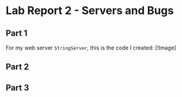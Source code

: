 # Lab Report 2 - Servers and Bugs

## Part 1
For my web server ```StringServer```, this is the code I created:
[!Image]

## Part 2

## Part 3
